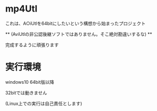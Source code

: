 # mp4Utl #
これは、A○iUtlを64bitにしたいという構想から始まったプロジェクト

** (AviUtlの非公認後継ソフトではありません。そこ絶対勘違いするな) **

完成するように頑張ります


# 実行環境 #
windows10 64bit版以降

32bitでは動きません

(Linux上での実行は自己責任とします)
